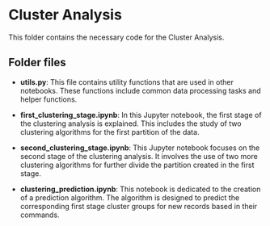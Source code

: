# Cluster Analysis
This folder contains the necessary code for the Cluster Analysis. 
## Folder files

 + **utils.py**: This file contains utility functions that are used in other notebooks. These functions include common data processing tasks and helper functions.

 + **first_clustering_stage.ipynb**: In this Jupyter notebook, the first stage of the clustering analysis is explained. This includes the study of two clustering algorithms for the first partition of the data.

 + **second_clustering_stage.ipynb**: This Jupyter notebook focuses on the second stage of the clustering analysis. It involves the use of two more clustering algorithms for further divide the partition created in the first stage.

 + **clustering_prediction.ipynb**: This notebook is dedicated to the creation of a prediction algorithm. The algorithm is designed to predict the corresponding first stage cluster groups for new records based in their commands.

